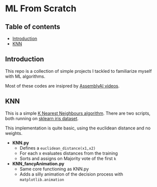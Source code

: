 # ML From Scratch
## Table of contents
* [Introduction](#Introduction)
* [KNN](#KNN)

## Introduction
This repo is a collection of simple projects I tackled to familiarize myself with ML algorithms.

Most of these codes are insipred by [AssemblyAI videos](https://www.youtube.com/@AssemblyAI).

## KNN
This is a simple [K Nearest Neighbours algorithm](https://en.wikipedia.org/wiki/K-nearest_neighbors_algorithm).
There are two scripts, both running on [sklearn iris dataset](https://scikit-learn.org/stable/auto_examples/datasets/plot_iris_dataset.html).

This implementation is quite basic, using the euclidean distance and no weights.

* **KNN.py**
    * Defines a `euclidean_distance(x1,x2)`
    * For each x evaluates distances from the training 
    * Sorts and assigns on Majority vote of the first `k`
* **KNN_fancyAnimation.py**
    * Same core functioning as KNN.py
    * Adds a silly animation of the decision process with `matplotlib.animation`
